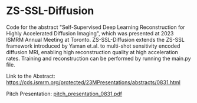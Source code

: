# ZS-SSL-Diffusion

Code for the abstract "Self-Supervised Deep Learning Reconstruction for Highly Accelerated Diffusion Imaging", which was presented at 2023 ISMRM Annual Meeting at Toronto.
ZS-SSL-Diffusion extends the ZS-SSL framework introduced by Yaman et.al. to multi-shot sensitivity encoded diffusion MRI, enabling high reconstruction quality at 
high acceleration rates.
Training and reconstruction can be performed by running the main.py file. 

Link to the Abstract: https://cds.ismrm.org/protected/23MPresentations/abstracts/0831.html

Pitch Presentation: [pitch_presentation_0831.pdf](https://github.com/ardavurankaya/ZS-SSL-Diffusion/files/13071071/pitch_presentation_0831.pdf)
